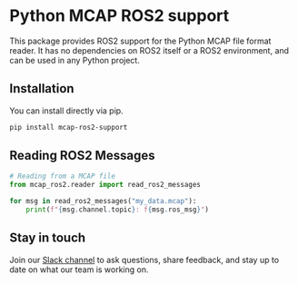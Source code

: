 # Python MCAP ROS2 support

This package provides ROS2 support for the Python MCAP file format reader. It has no dependencies on ROS2 itself or a ROS2 environment, and can be used in any Python project.

## Installation

You can install directly via pip.

```bash
pip install mcap-ros2-support
```

## Reading ROS2 Messages

```python
# Reading from a MCAP file
from mcap_ros2.reader import read_ros2_messages

for msg in read_ros2_messages("my_data.mcap"):
    print(f"{msg.channel.topic}: f{msg.ros_msg}")
```

## Stay in touch

Join our [Slack channel](https://foxglove.dev/slack) to ask questions,
share feedback, and stay up to date on what our team is working on.
